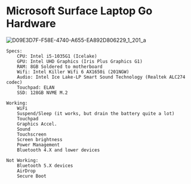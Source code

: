 # Microsoft Surface Laptop Go Hardware
![D09E3D7F-F58E-4740-A655-EA892D806229_1_201_a](https://user-images.githubusercontent.com/81677769/232604708-fa58a97c-e912-446c-8cca-060ff9e421c8.jpeg)


	Specs:
		CPU: Intel i5-1035G1 (Icelake)
		GPU: Intel UHD Graphics (Iris Plus Graphics G1)
		RAM: 8GB Soldered to motherboard
		Wifi: Intel Killer Wifi 6 AX1650i (201NGW)
		Audio: Intel Ice Lake-LP Smart Sound Technology (Realtek ALC274 codec)
		Touchpad: ELAN
		SSD: 128GB NVME M.2

	Working:
		WiFi
		Suspend/Sleep (it works, but drain the battery quite a lot)
		Touchpad
		Graphics Accel.
		Sound
		Touchscreen
		Screen brightness
		Power Management
		Bluetooth 4.X and lower devices
		
	Not Working:
		Bluetooth 5.X devices
		AirDrop
 		Secure Boot

